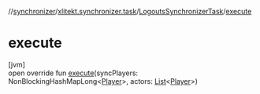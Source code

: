 //[synchronizer](../../../index.md)/[xlitekt.synchronizer.task](../index.md)/[LogoutsSynchronizerTask](index.md)/[execute](execute.md)

# execute

[jvm]\
open override fun [execute](execute.md)(syncPlayers: NonBlockingHashMapLong&lt;[Player](../../../../game/game/xlitekt.game.actor.player/-player/index.md)&gt;, actors: [List](https://kotlinlang.org/api/latest/jvm/stdlib/kotlin.collections/-list/index.html)&lt;[Player](../../../../game/game/xlitekt.game.actor.player/-player/index.md)&gt;)
